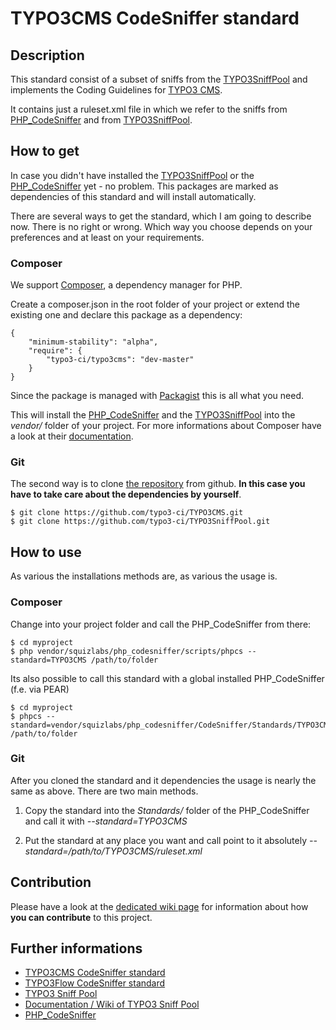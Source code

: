 # TYPO3CMS CodeSniffer standard

## Description

This standard consist of a subset of sniffs from the [TYPO3SniffPool](https://github.com/typo3-ci/TYPO3SniffPool) and implements the Coding Guidelines for [TYPO3 CMS](http://typo3.org/). 

It contains just a ruleset.xml file in which we refer to the sniffs from [PHP_CodeSniffer](https://github.com/squizlabs/PHP_CodeSniffer) and from [TYPO3SniffPool](https://github.com/typo3-ci/TYPO3SniffPool).

## How to get

In case you didn't have installed the [TYPO3SniffPool](https://github.com/typo3-ci/TYPO3SniffPool) or the [PHP_CodeSniffer](https://github.com/squizlabs/PHP_CodeSniffer) yet - no problem. This packages are marked as dependencies of this standard and will install automatically.

There are several ways to get the standard, which I am going to describe now. There is no right or wrong. Which way you choose depends on your preferences and at least on your requirements.

### Composer

We support [Composer](https://getcomposer.org/), a dependency manager for PHP. 
 
Create a composer.json in the root folder of your project or extend the existing one and declare this package as a dependency:
 
```
{
	"minimum-stability": "alpha",
	"require": {
		"typo3-ci/typo3cms": "dev-master"
	}
}
```

Since the package is managed with [Packagist](https://packagist.org/) this is all what you need.

This will install the [PHP_CodeSniffer](https://github.com/squizlabs/PHP_CodeSniffer) and the [TYPO3SniffPool](https://github.com/typo3-ci/TYPO3SniffPool) into the *vendor/* folder of your project. For more informations about Composer have a look at their [documentation](http://getcomposer.org/doc/00-intro.md).

### Git

The second way is to clone [the repository](https://github.com/typo3-ci/TYPO3CMS) from github. **In this case you have to take care about the dependencies by yourself**.

```
$ git clone https://github.com/typo3-ci/TYPO3CMS.git
$ git clone https://github.com/typo3-ci/TYPO3SniffPool.git
```

## How to use

As various the installations methods are, as various the usage is.

### Composer

Change into your project folder and call the PHP_CodeSniffer from there:

```
$ cd myproject
$ php vendor/squizlabs/php_codesniffer/scripts/phpcs --standard=TYPO3CMS /path/to/folder
```

Its also possible to call this standard with a global installed PHP_CodeSniffer (f.e. via PEAR)

```
$ cd myproject
$ phpcs --standard=vendor/squizlabs/php_codesniffer/CodeSniffer/Standards/TYPO3CMS/ruleset.xml /path/to/folder
```

### Git

After you cloned the standard and it dependencies the usage is nearly the same as above. There are two main methods. 
 
1. Copy the standard into the *Standards/* folder of the PHP_CodeSniffer and call it with *--standard=TYPO3CMS*

2. Put the standard at any place you want and call point to it absolutely *--standard=/path/to/TYPO3CMS/ruleset.xml*

## Contribution

Please have a look at the [dedicated wiki page](https://github.com/typo3-ci/TYPO3SniffPool/wiki#contribute) for information about how **you can contribute** to this project.

## Further informations

* [TYPO3CMS CodeSniffer standard](https://github.com/typo3-ci/TYPO3CMS)
* [TYPO3Flow CodeSniffer standard](https://github.com/typo3-ci/TYPO3Flow)
* [TYPO3 Sniff Pool](https://github.com/typo3-ci/TYPO3SniffPool)
* [Documentation / Wiki of TYPO3 Sniff Pool](https://github.com/typo3-ci/TYPO3SniffPool/wiki)
* [PHP_CodeSniffer](https://github.com/squizlabs/PHP_CodeSniffer)
